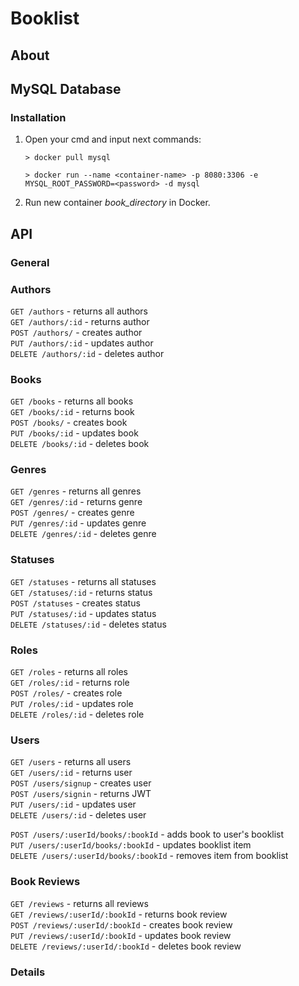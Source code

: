 # Booklist

## About

## MySQL Database

### Installation

1. Open your cmd and input next commands:

    ```
    > docker pull mysql
    ```
    ```
    > docker run --name <container-name> -p 8080:3306 -e MYSQL_ROOT_PASSWORD=<password> -d mysql
    ```

2. Run new container *book_directory* in Docker.

## API

### General

### Authors

`GET /authors` - returns all authors <br />
`GET /authors/:id` - returns author <br />
`POST /authors/` - creates author <br />
`PUT /authors/:id` - updates author <br />
`DELETE /authors/:id` - deletes author <br />

### Books

`GET /books` - returns all books <br />
`GET /books/:id` - returns book <br />
`POST /books/` - creates book <br />
`PUT /books/:id` - updates book <br />
`DELETE /books/:id` - deletes book <br />

### Genres

`GET /genres` - returns all genres <br />
`GET /genres/:id` - returns genre <br />
`POST /genres/` - creates genre <br />
`PUT /genres/:id` - updates genre <br />
`DELETE /genres/:id` - deletes genre <br />

### Statuses

`GET /statuses` - returns all statuses <br />
`GET /statuses/:id` - returns status  <br />
`POST /statuses` - creates status <br />
`PUT /statuses/:id` - updates status <br />
`DELETE /statuses/:id` - deletes status <br />

### Roles

`GET /roles` - returns all roles <br />
`GET /roles/:id` - returns role  <br />
`POST /roles/` - creates role <br />
`PUT /roles/:id` - updates role  <br />
`DELETE /roles/:id` - deletes role  <br />

### Users

`GET /users` - returns all users <br />
`GET /users/:id` - returns user <br />
`POST /users/signup` - creates user <br />
`POST /users/signin` - returns JWT <br />
`PUT /users/:id` - updates user <br />
`DELETE /users/:id` - deletes user <br />

`POST /users/:userId/books/:bookId` - adds book to user's booklist <br />
`PUT /users/:userId/books/:bookId` - updates booklist item <br />
`DELETE /users/:userId/books/:bookId` - removes item from booklist <br />

### Book Reviews

`GET /reviews` - returns all reviews <br />
`GET /reviews/:userId/:bookId` - returns book review <br />
`POST /reviews/:userId/:bookId` - creates book review <br />
`PUT /reviews/:userId/:bookId` - updates book review <br />
`DELETE /reviews/:userId/:bookId` - deletes book review <br />

### Details

